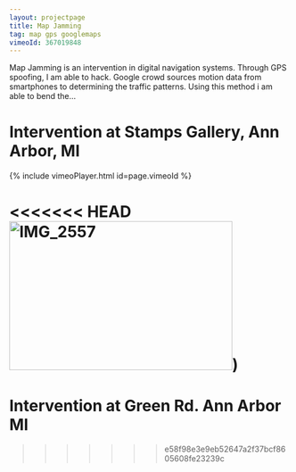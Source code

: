 ```yaml
---
layout: projectpage
title: Map Jamming
tag: map gps googlemaps
vimeoId: 367019848
---
```



Map Jamming is an intervention in digital navigation systems. Through GPS spoofing, I am able to hack. Google crowd sources motion data from smartphones to determining the traffic patterns. Using this method i am able to bend the...


# Intervention at Stamps Gallery, Ann Arbor, MI
{% include vimeoPlayer.html id=page.vimeoId %}

<<<<<<< HEAD
<a data-flickr-embed="true" href="https://www.flickr.com/photos/190426472@N05/50405492296/in/dateposted-public/" title="IMG_2557"><img src="https://live.staticflickr.com/65535/50405492296_1dc37a0c30_w.jpg" width="400" height="267" alt="IMG_2557"></a><script async src="//embedr.flickr.com/assets/client-code.js" charset="utf-8"></script>)
=======



# Intervention at Green Rd. Ann Arbor MI
>>>>>>> e58f98e3e9eb52647a2f37bcf8605608fe23239c

